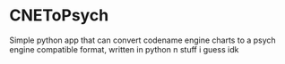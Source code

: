 # CNEToPsych
Simple python app that can convert codename engine charts to a psych engine compatible format, written in python n stuff i guess idk
